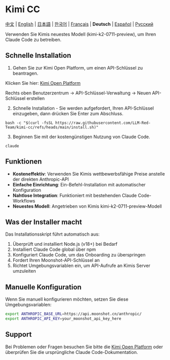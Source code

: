 # Kimi CC

[中文](README.md) | [English](README_EN.md) | [日本語](README_JA.md) | [한국어](README_KO.md) | [Français](README_FR.md) | **Deutsch** | [Español](README_ES.md) | [Русский](README_RU.md)

Verwenden Sie Kimis neuestes Modell (kimi-k2-0711-preview), um Ihren Claude Code zu betreiben.

## Schnelle Installation

1. Gehen Sie zur Kimi Open Platform, um einen API-Schlüssel zu beantragen.

Klicken Sie hier: [Kimi Open Platform](https://platform.moonshot.cn/)

Rechts oben Benutzerzentrum -> API-Schlüssel-Verwaltung -> Neuen API-Schlüssel erstellen

2. Schnelle Installation - Sie werden aufgefordert, Ihren API-Schlüssel einzugeben, dann drücken Sie Enter zum Abschluss.

```shell
bash -c "$(curl -fsSL https://raw.githubusercontent.com/LLM-Red-Team/kimi-cc/refs/heads/main/install.sh)"
```

3. Beginnen Sie mit der kostengünstigen Nutzung von Claude Code.

```shell
claude
```

## Funktionen

- **Kosteneffektiv**: Verwenden Sie Kimis wettbewerbsfähige Preise anstelle der direkten Anthropic-API
- **Einfache Einrichtung**: Ein-Befehl-Installation mit automatischer Konfiguration
- **Nahtlose Integration**: Funktioniert mit bestehenden Claude Code-Workflows
- **Neuestes Modell**: Angetrieben von Kimis kimi-k2-0711-preview-Modell

## Was der Installer macht

Das Installationsskript führt automatisch aus:
1. Überprüft und installiert Node.js (v18+) bei Bedarf
2. Installiert Claude Code global über npm
3. Konfiguriert Claude Code, um das Onboarding zu überspringen
4. Fordert Ihren Moonshot-API-Schlüssel an
5. Richtet Umgebungsvariablen ein, um API-Aufrufe an Kimis Server umzuleiten

## Manuelle Konfiguration

Wenn Sie manuell konfigurieren möchten, setzen Sie diese Umgebungsvariablen:

```bash
export ANTHROPIC_BASE_URL=https://api.moonshot.cn/anthropic/
export ANTHROPIC_API_KEY=your_moonshot_api_key_here
```

## Support

Bei Problemen oder Fragen besuchen Sie bitte die [Kimi Open Platform](https://platform.moonshot.cn/) oder überprüfen Sie die ursprüngliche Claude Code-Dokumentation. 